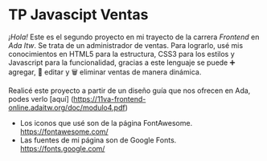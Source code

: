 # TP Javascipt Ventas
 _¡Hola!_ Este es el segundo proyecto en mi trayecto de la carrera _Frontend_ en _Ada Itw_. Se trata de un administrador de ventas. Para lograrlo, usé mis conocimientos en HTML5 para la estructura, CSS3 para los estilos y Javascript para la funcionalidad, gracias a este lenguaje se puede ➕ agregar, 🔄 editar y 🗑️ eliminar ventas de manera dinámica.
 
Realicé este proyecto a partir de un diseño guía que nos ofrecen en Ada, podes verlo [aquí] (https://11va-frontend-online.adaitw.org/doc/modulo4.pdf)

* Los iconos que usé son de la página FontAwesome. https://fontawesome.com/
* Las fuentes de mi página son de Google Fonts. https://fonts.google.com/


